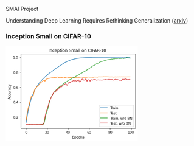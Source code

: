 SMAI Project

Understanding Deep Learning Requires Rethinking Generalization ([arxiv](https://arxiv.org/pdf/1611.03530.pdf))

### Inception Small on CIFAR-10
<img src="imgs/Inception_CIFAR10_BN.png" height="250"/> <br>
